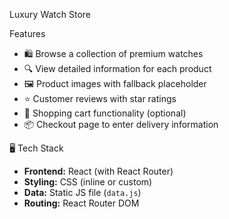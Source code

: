 Luxury Watch Store


  Features

- 🛍️ Browse a collection of premium watches
- 🔍 View detailed information for each product
- 🖼️ Product images with fallback placeholder
- ⭐ Customer reviews with star ratings
- 🛒 Shopping cart functionality (optional)
- 📦 Checkout page to enter delivery information

🖥️ Tech Stack

- **Frontend:** React (with React Router)
- **Styling:** CSS (inline or custom)
- **Data:** Static JS file (`data.js`)
- **Routing:** React Router DOM




